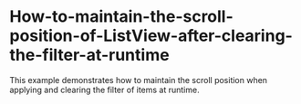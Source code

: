 # How-to-maintain-the-scroll-position-of-ListView-after-clearing-the-filter-at-runtime
This example demonstrates how to maintain the scroll position when applying and clearing the filter of items at runtime.
